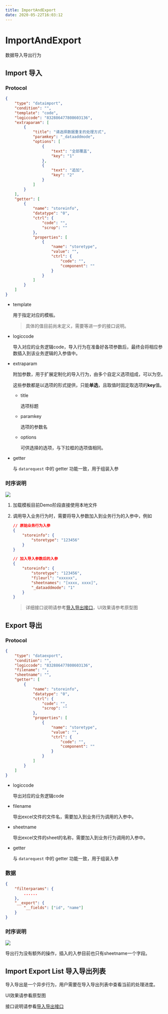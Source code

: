 ```yaml
---
title: ImportAndExport
date: 2020-05-22T16:03:12
---
```


# ImportAndExport

数据导入导出行为

## Import 导入

### Protocol

```Json
{
    "type": "dataimport",
    "condition": "",
    "template": "code",
    "logiccode": "832886477808603136",
    "extraparam": [
        {
            "title": "请选择数据重复的处理方式",
            "paramkey": "_dataaddmode",
            "options": [
                {
                    "text": "全部覆盖",
                    "key": "1"
                },
                {
                    "text": "追加",
                    "key": "2"
                }
            ]
        }
    ],
    "getter": [
        {
            "name": "storeinfo",
            "datatype": "0",
            "ctrl": {
                "code": "",
                "scrop": ""
            },
            "properties": [
                {
                    "name": "storetype",
                    "value": "",
                    "ctrl": {
                        "code": "",
                        "component": ""
                    }
                }
            ]
        }
    ]
}
```

* template

  用于指定对应的模板。

  > 具体的值目前尚未定义，需要等进一步的接口说明。

* logiccode

  导入对应的业务逻辑code，导入行为在准备好各项参数后，最终会将相应参数插入到该业务逻辑的入参值中。

* extraparam

  附加参数，用于扩展定制化的导入行为，由多个自定义选项组成，可以为空。

  这些参数都是以选项的形式提供，只能**单选**，且取值时固定取选项的**key**值。

  * title

    选项标题

  * paramkey

    选项的参数名

  * options

    可供选择的选项，与下拉框的选项值相同。

* getter

  与 `datarequest` 中的 getter 功能一致，用于组装入参

### 时序说明

![](http://apaas.wxchina.com:8881/wp-content/uploads/ImportSequence.png)

1. 加载模板目前Demo阶段直接使用本地文件

2. 调用导入业务行为时，需要将导入参数加入到业务行为的入参中，例如

   ```json
   // 原始业务行为入参
   {
       "storeinfo": {
           "storetype": "123456"
       }
   }

   // 加入导入参数后的入参
   {
       "storeinfo": {
           "storetype": "123456",
           "fileurl": "xxxxxx",
           "sheetnames": "[xxxx, xxxx]",
           "_dataaddmode": "1"
       }
   }
   ```

   > 详细接口说明请参考[导入导出接口](导入导出接口.docx)，UI效果请参考原型图

## Export 导出

### Protocol

```json
{
    "type": "dataexport",
    "condition": "",
    "logiccode": "832886477808603136",
    "filename": "",
    "sheetname": "",
    "getter": [
        {
            "name": "storeinfo",
            "datatype": "0",
            "ctrl": {
                "code": "",
                "scrop": ""
            },
            "properties": [
                {
                    "name": "storetype",
                    "value": "",
                    "ctrl": {
                        "code": "",
                        "component": ""
                    }
                }
            ]
        }
    ]
}
```

* logiccode

  导出对应的业务逻辑code

* filename

  导出excel文件的文件名，需要加入到业务行为调用的入参中。

* sheetname

  导出excel文件的sheet的名称，需要加入到业务行为调用的入参中。

* getter

  与 `datarequest` 中的 getter 功能一致，用于组装入参

### 数据

```json
{
    "filterparams": {
        ......
    },
    "__export": {
        "__fields": ["id", "name"]
    }
}
```

### 时序说明

![](http://apaas.wxchina.com:8881/wp-content/uploads/ExportSequence.png)

导出行为没有额外的操作，插入的入参目前也只有sheetname一个字段。

## Import Export List 导入导出列表

导入导出是一个异步行为，用户需要在导入导出列表中查看当前的处理进度。

UI效果请参看原型图

接口说明请参看[导入导出接口](导入导出接口.docx)